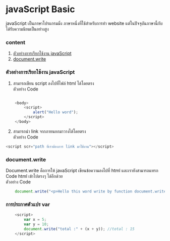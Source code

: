 # javaScript Basic

javaScript เป็นภาษาโปรแกรมมิ่ง ภาษาหนึ่งที่ใช้สำหรับการทำ website แต่ในปัจจุบันภาษานี้กับได้รับความนิยมเป็นอย่างสูง  

### content
1. [ตัวอย่างการเรียกใช้งาน javaScript](#ตัวอย่างการเรียกใช้งาน-javaScript)
2. [document.write](#document.write)

### ตัวอย่างการเรียกใช้งาน javaScript
1. สามารถเขียน script ลงไปที่ไฟล์ html ได้โดยตรง  
ตัวอย่าง Code
```js

    <body>
        <script>
            alert("Hello word");
        </script> 
    </body>

```

2. สามารถนำ link จากภายนอกมาวางได้โดยตรง  
ตัวอย่าง Code
```js
<script scr="path ที่เราต้องการ link มาใช้งาน"></script>

```
### document.write   
Document.write คือการให้ javaScript เขียนข้อความลงไปที่ html และเรายังสามารถแทรก Code html เข้าไปตรงๆ ได้อีกด้วย  
ตัวอย่าง Code  
```js
    document.write("<p>Hello this word write by function document.write of javaScript</p>");
```

### การประกาศตัวแปร var
```js
    <script>
        var x = 5;
        var y = 10;
        document.write("total :" + (x + y)); //total : 15
    </script>
```